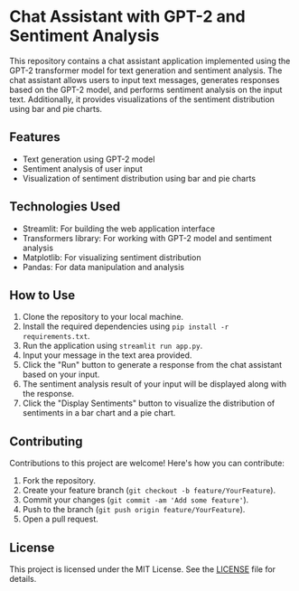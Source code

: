 # Chat Assistant with GPT-2 and Sentiment Analysis

This repository contains a chat assistant application implemented using the GPT-2 transformer model for text generation and sentiment analysis. The chat assistant allows users to input text messages, generates responses based on the GPT-2 model, and performs sentiment analysis on the input text. Additionally, it provides visualizations of the sentiment distribution using bar and pie charts.

## Features

- Text generation using GPT-2 model
- Sentiment analysis of user input
- Visualization of sentiment distribution using bar and pie charts

## Technologies Used

- Streamlit: For building the web application interface
- Transformers library: For working with GPT-2 model and sentiment analysis
- Matplotlib: For visualizing sentiment distribution
- Pandas: For data manipulation and analysis

## How to Use

1. Clone the repository to your local machine.
2. Install the required dependencies using `pip install -r requirements.txt`.
3. Run the application using `streamlit run app.py`.
4. Input your message in the text area provided.
5. Click the "Run" button to generate a response from the chat assistant based on your input.
6. The sentiment analysis result of your input will be displayed along with the response.
7. Click the "Display Sentiments" button to visualize the distribution of sentiments in a bar chart and a pie chart.

## Contributing

Contributions to this project are welcome! Here's how you can contribute:

1. Fork the repository.
2. Create your feature branch (`git checkout -b feature/YourFeature`).
3. Commit your changes (`git commit -am 'Add some feature'`).
4. Push to the branch (`git push origin feature/YourFeature`).
5. Open a pull request.

## License

This project is licensed under the MIT License. See the [LICENSE](LICENSE) file for details.

